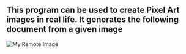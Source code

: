 ## **This program can be used to create Pixel Art images in real life. It generates the following document from a given image**

![My Remote Image](https://balintdaniel.com/public/pixel_art/pixel_art_doc.png)
